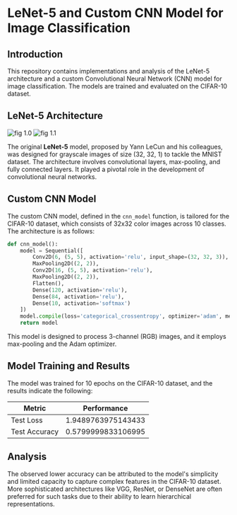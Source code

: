 # LeNet-5 and Custom CNN Model for Image Classification

## Introduction

This repository contains implementations and analysis of the LeNet-5 architecture and a custom Convolutional Neural Network (CNN) model for image classification. The models are trained and evaluated on the CIFAR-10 dataset.

## LeNet-5 Architecture
![fig 1.0](https://cdn.analyticsvidhya.com/wp-content/uploads/2021/03/Screenshot-from-2021-03-18-12-47-59.png) ![fig 1.1](https://www.datasciencecentral.com/wp-content/uploads/2021/10/1gNzz6vvWmF6tDN6pTRTd9g.jpeg)

The original **LeNet-5** model, proposed by Yann LeCun and his colleagues, was designed for grayscale images of size (32, 32, 1) to tackle the MNIST dataset. The architecture involves convolutional layers, max-pooling, and fully connected layers. It played a pivotal role in the development of convolutional neural networks.

## Custom CNN Model

The custom CNN model, defined in the `cnn_model` function, is tailored for the CIFAR-10 dataset, which consists of 32x32 color images across 10 classes. The architecture is as follows:

```python
def cnn_model():
    model = Sequential([
        Conv2D(6, (5, 5), activation='relu', input_shape=(32, 32, 3)),
        MaxPooling2D((2, 2)),
        Conv2D(16, (5, 5), activation='relu'),
        MaxPooling2D((2, 2)),
        Flatten(),
        Dense(120, activation='relu'),
        Dense(84, activation='relu'),
        Dense(10, activation='softmax')
    ])
    model.compile(loss='categorical_crossentropy', optimizer='adam', metrics=['accuracy'])
    return model
```

This model is designed to process 3-channel (RGB) images, and it employs max-pooling and the Adam optimizer.

## Model Training and Results
The model was trained for 10 epochs on the CIFAR-10 dataset, and the results indicate the following:

|Metric | Performance |
| ----------- | ----------------- |
|Test Loss| 1.9489763975143433|
|Test Accuracy| 0.5799999833106995|

## Analysis
The observed lower accuracy can be attributed to the model's simplicity and limited capacity to capture complex features in the CIFAR-10 dataset. More sophisticated architectures like VGG, ResNet, or DenseNet are often preferred for such tasks due to their ability to learn hierarchical representations.